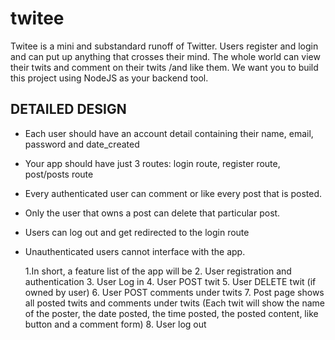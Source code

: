 # twitee
Twitee is a mini and substandard runoff of Twitter. Users register and login and can put up anything that crosses their mind. The whole world can view their twits and comment on their twits /and like them. We want you to build this project using NodeJS as your backend tool.

## DETAILED DESIGN 
  

- Each user should have an account detail containing their name, email, password and date_created
- Your app should have just 3 routes: login route, register route, post/posts route
- Every authenticated user can comment or like every post that is posted.
- Only the user that owns a post can delete that particular post.
- Users can log out and get redirected to the login route
- Unauthenticated users cannot interface with the app.


  1.In short, a feature list of the app will be
  2. User registration and authentication
  3. User Log in
  4. User POST twit
  5. User DELETE twit (if owned by user)
  6. User POST comments under twits
  7. Post page shows all posted twits and comments under twits (Each twit will show the name of the poster, the date posted, the time posted, the posted content, like button and a comment form)
  8. User log out
